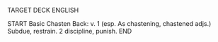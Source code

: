 TARGET DECK
ENGLISH

START
Basic
Chasten
Back: v. 1 (esp. As chastening, chastened adjs.) Subdue, restrain. 2 discipline, punish.
END
